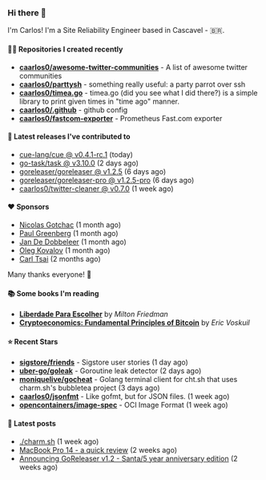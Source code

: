 ### Hi there 👋

I'm Carlos! I'm a Site Reliability Engineer based in Cascavel - 🇧🇷.

#### 👨‍💻 Repositories I created recently
- **[caarlos0/awesome-twitter-communities](https://github.com/caarlos0/awesome-twitter-communities)** - A list of awesome twitter communities
- **[caarlos0/parttysh](https://github.com/caarlos0/parttysh)** - something really useful: a party parrot over ssh
- **[caarlos0/timea.go](https://github.com/caarlos0/timea.go)** - timea.go (did you see what I did there?) is a simple library to print given times in &#34;time ago&#34; manner.
- **[caarlos0/.github](https://github.com/caarlos0/.github)** - github config
- **[caarlos0/fastcom-exporter](https://github.com/caarlos0/fastcom-exporter)** - Prometheus Fast.com exporter

#### 🚀 Latest releases I've contributed to


- [cue-lang/cue @ v0.4.1-rc.1](https://github.com/cue-lang/cue/releases/tag/v0.4.1-rc.1) (today)
- [go-task/task @ v3.10.0](https://github.com/go-task/task/releases/tag/v3.10.0) (2 days ago)
- [goreleaser/goreleaser @ v1.2.5](https://github.com/goreleaser/goreleaser/releases/tag/v1.2.5) (6 days ago)
- [goreleaser/goreleaser-pro @ v1.2.5-pro](https://github.com/goreleaser/goreleaser-pro/releases/tag/v1.2.5-pro) (6 days ago)
- [caarlos0/twitter-cleaner @ v0.7.0](https://github.com/caarlos0/twitter-cleaner/releases/tag/v0.7.0) (1 week ago)

#### ❤️ Sponsors
- [Nicolas Gotchac](https://github.com/ngotchac) (1 month ago)
- [Paul Greenberg](https://github.com/greenpau) (1 month ago)
- [Jan De Dobbeleer](https://github.com/JanDeDobbeleer) (1 month ago)
- [Oleg Kovalov](https://github.com/cristaloleg) (1 month ago)
- [Carl Tsai](https://github.com/moonape1226) (2 months ago)

Many thanks everyone! 🙏

#### 📚 Some books I'm reading
- **[Liberdade Para Escolher](https://www.goodreads.com/book/show/17238591-liberdade-para-escolher)** by _Milton Friedman_
- **[Cryptoeconomics: Fundamental Principles of Bitcoin](https://www.goodreads.com/book/show/56919322-cryptoeconomics)** by _Eric Voskuil_

#### ⭐ Recent Stars


- **[sigstore/friends](https://github.com/sigstore/friends)** - Sigstore user stories (1 day ago)
- **[uber-go/goleak](https://github.com/uber-go/goleak)** - Goroutine leak detector (2 days ago)
- **[moniquelive/gocheat](https://github.com/moniquelive/gocheat)** - Golang terminal client for cht.sh that uses charm.sh&#39;s bubbletea project (3 days ago)
- **[caarlos0/jsonfmt](https://github.com/caarlos0/jsonfmt)** -  Like gofmt, but for JSON files. (1 week ago)
- **[opencontainers/image-spec](https://github.com/opencontainers/image-spec)** - OCI Image Format (1 week ago)

#### 📄 Latest posts
- [./charm.sh](https://carlosbecker.com/posts/charm/) (1 week ago)
- [MacBook Pro 14 - a quick review](https://carlosbecker.com/posts/macbook-pro-14/) (2 weeks ago)
- [Announcing GoReleaser v1.2 - Santa/5 year anniversary edition](https://carlosbecker.com/posts/goreleaser-v1.2/) (2 weeks ago)
